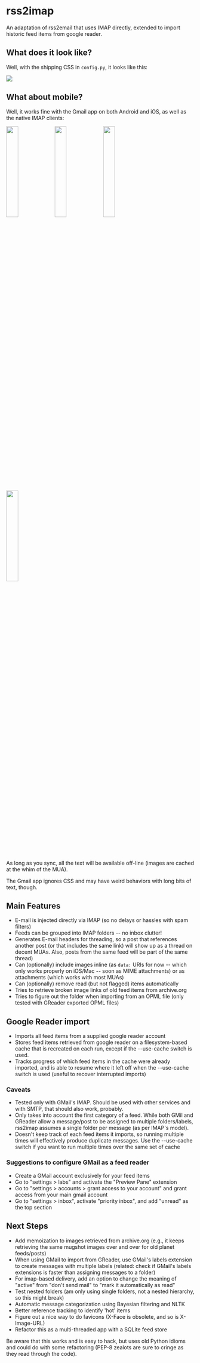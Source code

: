rss2imap
========

An adaptation of rss2email that uses IMAP directly, extended to import historic feed items from google reader.

## What does it look like?

Well, with the shipping CSS in `config.py`, it looks like this:

<img src="https://raw.github.com/rcarmo/rss2email/screenshots/mail.app.1.jpg" style="max-width: 100%; height: auto;">

## What about mobile?

Well, it works fine with the Gmail app on both Android and iOS, as well as the native IMAP clients:

<img src="https://raw.github.com/rcarmo/rss2email/screenshots/gmail.ios.1.jpg" width="25%"> <img src="https://raw.github.com/rcarmo/rss2email/screenshots/mail.ios.1.jpg" width="25%"> <img src="https://raw.github.com/rcarmo/rss2email/screenshots/gmail.android.1.jpg" width="25%"> <img src="https://raw.github.com/rcarmo/rss2email/screenshots/mail.android.1.jpg" width="25%">

As long as you sync, all the text will be available off-line (images are cached at the whim of the MUA).

The Gmail app ignores CSS and may have weird behaviors with long bits of text, though.

## Main Features

* E-mail is injected directly via IMAP (so no delays or hassles with spam filters)
* Feeds can be grouped into IMAP folders -- no inbox clutter!
* Generates E-mail headers for threading, so a post that references another post (or that includes the same link) will show up as a thread on decent MUAs. Also, posts from the same feed will be part of the same thread)
* Can (optionally) include images inline (as `data:` URIs for now -- which only works properly on iOS/Mac -- soon as MIME attachments) or as attachments (which works with most MUAs)
* Can (optionally) remove read (but not flagged) items automatically
* Tries to retrieve broken image links of old feed items from archive.org
* Tries to figure out the folder when importing from an OPML file (only tested with GReader exported OPML files)

## Google Reader import

* Imports all feed items from a supplied google reader account
* Stores feed items retrieved from google reader on a filesystem-based cache that is recreated on each run, except if the --use-cache switch is used.
* Tracks progress of which feed items in the cache were already imported, and is able to resume where it left off when the --use-cache switch is used (useful to recover interrupted imports)

### Caveats

* Tested only with GMail's IMAP. Should be used with other services and with SMTP, that should also work, probably.
* Only takes into account the first category of a feed. While both GMil and GReader allow a message/post to be assigned to multiple folders/labels, rss2imap assumes a single folder per message (as per IMAP's model).
* Doesn't keep track of each feed items it imports, so running multiple times will effectively produce duplicate messages. Use the --use-cache switch if you want to run multiple times over the same set of cache

### Suggestions to configure GMail as a feed reader

* Create a GMail account exclusively for your feed items
* Go to "settings > labs" and activate the "Preview Pane" extension
* Go to "settings > accounts > grant access to your account" and grant access from your main gmail account
* Go to "settings > inbox", activate "priority inbox", and add "unread" as the top section

## Next Steps

* Add memoization to images retrieved from archive.org (e.g., it keeps retrieving the same mugshot images over and over for old planet feeds/posts)
* When using GMail to import from GReader, use GMail's labels extension to create messages with multiple labels (related: check if GMail's labels extensions is faster than assigning messages to a folder)
* For imap-based delivery, add an option to change the meaning of "active" from "don't send mail" to "mark it automatically as read"
* Test nested folders (am only using single folders, not a nested hierarchy, so this might break)
* Automatic message categorization using Bayesian filtering and NLTK
* Better reference tracking to identify 'hot' items
* Figure out a nice way to do favicons (X-Face is obsolete, and so is X-Image-URL)
* Refactor this as a multi-threaded app with a SQLite feed store

Be aware that this works and is easy to hack, but uses old Python idioms and could do with some refactoring (PEP-8 zealots are sure to cringe as they read through the code).
